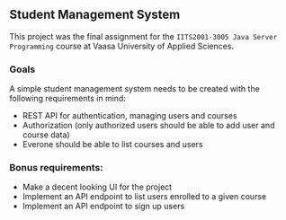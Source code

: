 ## Student Management System
This project was the final assignment for the `IITS2001-3005 Java Server Programming` course at Vaasa University of Applied Sciences.

### Goals
A simple student management system needs to be created with the following requirements in mind:
- REST API for authentication, managing users and courses
- Authorization (only authorized users should be able to add user and course data)
- Everone should be able to list courses and users

### Bonus requirements:
- Make a decent looking UI for the project
- Implement an API endpoint to list users enrolled to a given course
- Implement an API endpoint to sign up users
